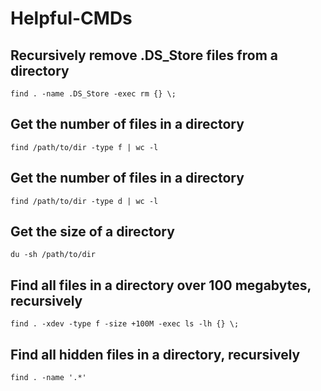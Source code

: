 # Helpful-CMDs

## Recursively remove .DS_Store files from a directory
```
find . -name .DS_Store -exec rm {} \;
```

## Get the number of files in a directory
```
find /path/to/dir -type f | wc -l
```


## Get the number of files in a directory
```
find /path/to/dir -type d | wc -l
```

## Get the size of a directory
```
du -sh /path/to/dir
```

## Find all files in a directory over 100 megabytes, recursively
```
find . -xdev -type f -size +100M -exec ls -lh {} \;
```

## Find all hidden files in a directory, recursively
```
find . -name '.*'
```
